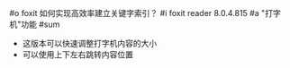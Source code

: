#o
foxit 如何实现高效率建立关键字索引？
#i
foxit reader 8.0.4.815
#a
"打字机"功能
#sum
- 这版本可以快速调整打字机内容的大小
- 可以使用上下左右跳转内容位置
